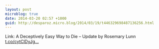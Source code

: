 ```yaml
---
layout: post
microblog: true
date: 2014-03-20 02:57 +1000
guid: http://desparoz.micro.blog/2014/03/19/t446329698487136256.html
---
```

Link: A Deceptively Easy Way to Die – Update by Rosemary Lunn [t.co/cytClDyJg...](http://t.co/cytClDyJgX)
